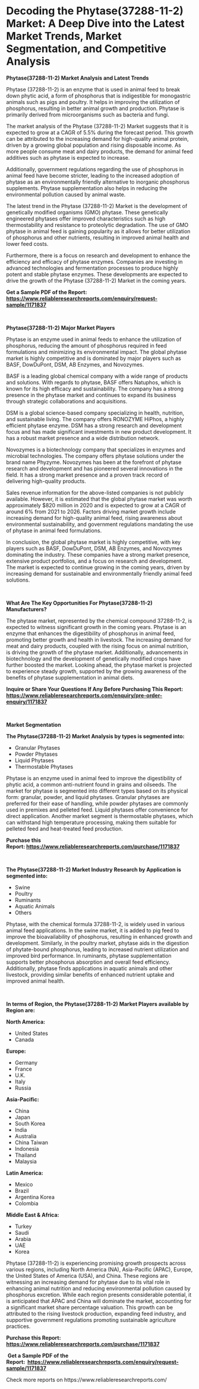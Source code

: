 <p><h1>Decoding the Phytase(37288-11-2) Market: A Deep Dive into the Latest Market Trends, Market Segmentation, and Competitive Analysis</h1></p><p><strong>Phytase(37288-11-2) Market Analysis and Latest Trends</strong></p>
<p><p>Phytase (37288-11-2) is an enzyme that is used in animal feed to break down phytic acid, a form of phosphorus that is indigestible for monogastric animals such as pigs and poultry. It helps in improving the utilization of phosphorus, resulting in better animal growth and production. Phytase is primarily derived from microorganisms such as bacteria and fungi.</p><p>The market analysis of the Phytase (37288-11-2) Market suggests that it is expected to grow at a CAGR of 5.5% during the forecast period. This growth can be attributed to the increasing demand for high-quality animal protein, driven by a growing global population and rising disposable income. As more people consume meat and dairy products, the demand for animal feed additives such as phytase is expected to increase.</p><p>Additionally, government regulations regarding the use of phosphorus in animal feed have become stricter, leading to the increased adoption of phytase as an environmentally friendly alternative to inorganic phosphorus supplements. Phytase supplementation also helps in reducing the environmental pollution caused by animal waste.</p><p>The latest trend in the Phytase (37288-11-2) Market is the development of genetically modified organisms (GMO) phytase. These genetically engineered phytases offer improved characteristics such as high thermostability and resistance to proteolytic degradation. The use of GMO phytase in animal feed is gaining popularity as it allows for better utilization of phosphorus and other nutrients, resulting in improved animal health and lower feed costs.</p><p>Furthermore, there is a focus on research and development to enhance the efficiency and efficacy of phytase enzymes. Companies are investing in advanced technologies and fermentation processes to produce highly potent and stable phytase enzymes. These developments are expected to drive the growth of the Phytase (37288-11-2) Market in the coming years.</p></p>
<p><strong>Get a Sample PDF of the Report:&nbsp; <a href="https://www.reliableresearchreports.com/enquiry/request-sample/1171837">https://www.reliableresearchreports.com/enquiry/request-sample/1171837</a></strong></p>
<p>&nbsp;</p>
<p><strong>Phytase(37288-11-2) Major Market Players</strong></p>
<p><p>Phytase is an enzyme used in animal feeds to enhance the utilization of phosphorus, reducing the amount of phosphorus required in feed formulations and minimizing its environmental impact. The global phytase market is highly competitive and is dominated by major players such as BASF, DowDuPont, DSM, AB Enzymes, and Novozymes.</p><p>BASF is a leading global chemical company with a wide range of products and solutions. With regards to phytase, BASF offers Natuphos, which is known for its high efficacy and sustainability. The company has a strong presence in the phytase market and continues to expand its business through strategic collaborations and acquisitions.</p><p>DSM is a global science-based company specializing in health, nutrition, and sustainable living. The company offers RONOZYME HiPhos, a highly efficient phytase enzyme. DSM has a strong research and development focus and has made significant investments in new product development. It has a robust market presence and a wide distribution network.</p><p>Novozymes is a biotechnology company that specializes in enzymes and microbial technologies. The company offers phytase solutions under the brand name Phyzyme. Novozymes has been at the forefront of phytase research and development and has pioneered several innovations in the field. It has a strong market presence and a proven track record of delivering high-quality products.</p><p>Sales revenue information for the above-listed companies is not publicly available. However, it is estimated that the global phytase market was worth approximately $820 million in 2020 and is expected to grow at a CAGR of around 6% from 2021 to 2026. Factors driving market growth include increasing demand for high-quality animal feed, rising awareness about environmental sustainability, and government regulations mandating the use of phytase in animal feed formulations.</p><p>In conclusion, the global phytase market is highly competitive, with key players such as BASF, DowDuPont, DSM, AB Enzymes, and Novozymes dominating the industry. These companies have a strong market presence, extensive product portfolios, and a focus on research and development. The market is expected to continue growing in the coming years, driven by increasing demand for sustainable and environmentally friendly animal feed solutions.</p></p>
<p>&nbsp;</p>
<p><strong>What Are The Key Opportunities For Phytase(37288-11-2) Manufacturers?</strong></p>
<p><p>The phytase market, represented by the chemical compound 37288-11-2, is expected to witness significant growth in the coming years. Phytase is an enzyme that enhances the digestibility of phosphorus in animal feed, promoting better growth and health in livestock. The increasing demand for meat and dairy products, coupled with the rising focus on animal nutrition, is driving the growth of the phytase market. Additionally, advancements in biotechnology and the development of genetically modified crops have further boosted the market. Looking ahead, the phytase market is projected to experience steady growth, supported by the growing awareness of the benefits of phytase supplementation in animal diets.</p></p>
<p><strong>Inquire or Share Your Questions If Any Before Purchasing This Report: <a href="https://www.reliableresearchreports.com/enquiry/pre-order-enquiry/1171837">https://www.reliableresearchreports.com/enquiry/pre-order-enquiry/1171837</a></strong></p>
<p>&nbsp;</p>
<p><strong>Market Segmentation</strong></p>
<p><strong>The Phytase(37288-11-2) Market Analysis by types is segmented into:</strong></p>
<p><ul><li>Granular Phytases</li><li>Powder Phytases</li><li>Liquid Phytases</li><li>Thermostable Phytases</li></ul></p>
<p><p>Phytase is an enzyme used in animal feed to improve the digestibility of phytic acid, a common anti-nutrient found in grains and oilseeds. The market for phytase is segmented into different types based on its physical form: granular, powder, and liquid phytases. Granular phytases are preferred for their ease of handling, while powder phytases are commonly used in premixes and pelleted feed. Liquid phytases offer convenience for direct application. Another market segment is thermostable phytases, which can withstand high temperature processing, making them suitable for pelleted feed and heat-treated feed production.</p></p>
<p><strong>Purchase this Report:&nbsp;<a href="https://www.reliableresearchreports.com/purchase/1171837">https://www.reliableresearchreports.com/purchase/1171837</a></strong></p>
<p>&nbsp;</p>
<p><strong>The Phytase(37288-11-2) Market Industry Research by Application is segmented into:</strong></p>
<p><ul><li>Swine</li><li>Poultry</li><li>Ruminants</li><li>Aquatic Animals</li><li>Others</li></ul></p>
<p><p>Phytase, with the chemical formula 37288-11-2, is widely used in various animal feed applications. In the swine market, it is added to pig feed to improve the bioavailability of phosphorus, resulting in enhanced growth and development. Similarly, in the poultry market, phytase aids in the digestion of phytate-bound phosphorus, leading to increased nutrient utilization and improved bird performance. In ruminants, phytase supplementation supports better phosphorus absorption and overall feed efficiency. Additionally, phytase finds applications in aquatic animals and other livestock, providing similar benefits of enhanced nutrient uptake and improved animal health.</p></p>
<p>&nbsp;</p>
<p><strong>In terms of Region, the Phytase(37288-11-2) Market Players available by Region are:</strong></p>
<p>
    <p> <strong> North America: </strong>
        <ul>
            <li>United States</li>
            <li>Canada</li>
        </ul>
        </p> 
    <p> <strong> Europe: </strong>
        <ul>
            <li>Germany</li>
            <li>France</li>
            <li>U.K.</li>
            <li>Italy</li>
            <li>Russia</li>
        </ul>
        </p> 
    <p> <strong> Asia-Pacific: </strong>
        <ul>
            <li>China</li>
            <li>Japan</li>
            <li>South Korea</li>
            <li>India</li>
            <li>Australia</li>
            <li>China Taiwan</li>
            <li>Indonesia</li>
            <li>Thailand</li>
            <li>Malaysia</li>
        </ul>
        </p> 
    <p> <strong> Latin America: </strong>
        <ul>
            <li>Mexico</li>
            <li>Brazil</li>
            <li>Argentina Korea</li>
            <li>Colombia</li>
        </ul>
        </p> 
    <p> <strong> Middle East & Africa: </strong>
        <ul>
            <li>Turkey</li>
            <li>Saudi</li>
            <li>Arabia</li>
            <li>UAE</li>
            <li>Korea</li>
        </ul>
    </p>
    </p>
<p><p>Phytase (37288-11-2) is experiencing promising growth prospects across various regions, including North America (NA), Asia-Pacific (APAC), Europe, the United States of America (USA), and China. These regions are witnessing an increasing demand for phytase due to its vital role in enhancing animal nutrition and reducing environmental pollution caused by phosphorus excretion. While each region presents considerable potential, it is anticipated that APAC and China will dominate the market, accounting for a significant market share percentage valuation. This growth can be attributed to the rising livestock production, expanding feed industry, and supportive government regulations promoting sustainable agriculture practices.</p></p>
<p><strong>Purchase this Report: <a href="https://www.reliableresearchreports.com/purchase/1171837">https://www.reliableresearchreports.com/purchase/1171837</a></strong></p>
<p>&nbsp;<strong>Get a Sample PDF of the Report:&nbsp;&nbsp;<a href="https://www.reliableresearchreports.com/enquiry/request-sample/1171837">https://www.reliableresearchreports.com/enquiry/request-sample/1171837</a></strong></p>
<p><strong></strong></p>
<p>Check more reports on https://www.reliableresearchreports.com/</p>